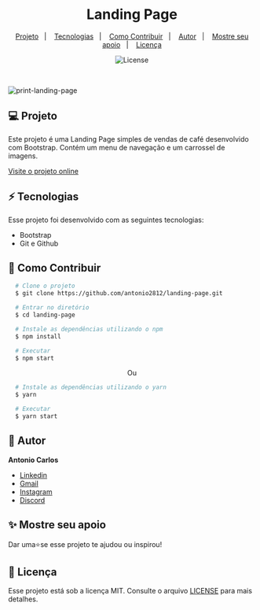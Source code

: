 <h1 align="center"> Landing Page </h1>

<p align="center">
  <a href="#--projeto">Projeto</a>&nbsp;&nbsp;&nbsp;|&nbsp;&nbsp;&nbsp;
  <a href="#--tecnologias">Tecnologias</a>&nbsp;&nbsp;&nbsp;|&nbsp;&nbsp;&nbsp;
  <a href="#--como-contribuir">Como Contribuir</a>&nbsp;&nbsp;&nbsp;|&nbsp;&nbsp;&nbsp;
  <a href="#--autor">Autor</a>&nbsp;&nbsp;&nbsp;|&nbsp;&nbsp;&nbsp;
  <a href="#--mostre-seu-apoio">Mostre seu apoio</a>&nbsp;&nbsp;&nbsp;|&nbsp;&nbsp;&nbsp;
  <a href="#memo--licença">Licença</a>
</p>

<p align="center">
  <img alt="License" src="https://img.shields.io/static/v1?label=license&message=MIT&color=49AA26&labelColor=000000">
</p>

<br>

![print-landing-page](https://github.com/antonio2812/landing-page/assets/104834145/ffb4f60b-20c7-41a4-bb91-420903b9e832)

## 💻  Projeto

Este projeto é uma Landing Page simples de vendas de café desenvolvido com Bootstrap. Contém um menu de navegação e um carrossel de imagens.

[Visite o projeto online](https://antonio2812.github.io/landing-page)

## ⚡  Tecnologias

Esse projeto foi desenvolvido com as seguintes tecnologias:

- Bootstrap
- Git e Github

## 🤝  Como Contribuir

```bash
  # Clone o projeto
  $ git clone https://github.com/antonio2812/landing-page.git
````

```bash
  # Entrar no diretório
  $ cd landing-page
```

```bash
  # Instale as dependências utilizando o npm
  $ npm install
```

```bash
  # Executar
  $ npm start
```

<p align="center">Ou</p>

```bash
  # Instale as dependências utilizando o yarn
  $ yarn
```

```bash
  # Executar
  $ yarn start
```

## 👤  Autor

**Antonio  Carlos**

* [Linkedin](https://www.linkedin.com/in/antonio-carlos-de-souza-junior/)
* [Gmail](mailto:acarlosdesouzajunior@gmail.com)
* [Instagram](https://www.instagram.com/carlosdesouzajunior.antonio/)
* [Discord](https://discord.com/channels/@me)

## ✨  Mostre seu apoio

Dar uma⭐️se esse projeto te ajudou ou inspirou!

## :memo:  Licença

Esse projeto está sob a licença MIT. Consulte o arquivo <a href="https://github.com/antonio2812/landing-page/blob/main/LICENSE">LICENSE</a> para mais detalhes.
